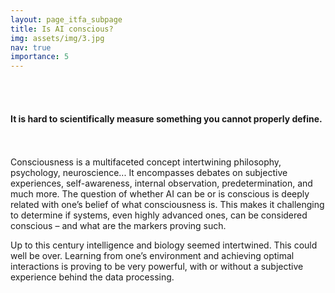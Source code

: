 ```yaml
---
layout: page_itfa_subpage
title: Is AI conscious?
img: assets/img/3.jpg
nav: true
importance: 5
---
```

<br>
<br>

#### It is hard to scientifically measure something you cannot properly define. 
<br>
<br>
Consciousness is a multifaceted concept intertwining philosophy, psychology, neuroscience... It encompasses debates on subjective experiences, self-awareness, internal observation, predetermination, and much more. 
The question of whether AI can be or is conscious is deeply related with one’s belief of what consciousness is. This makes it challenging to determine if systems, even highly advanced ones, can be considered conscious – and what are the markers proving such.

Up to this century intelligence and biology seemed intertwined. This could well be over.
Learning from one’s environment and achieving optimal interactions is proving to be very powerful, with or without a subjective experience behind the data processing.

